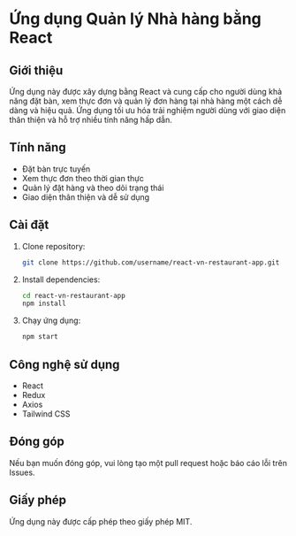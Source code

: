 # Ứng dụng Quản lý Nhà hàng bằng React

## Giới thiệu
Ứng dụng này được xây dựng bằng React và cung cấp cho người dùng khả năng đặt bàn, xem thực đơn và quản lý đơn hàng tại nhà hàng một cách dễ dàng và hiệu quả. Ứng dụng tối ưu hóa trải nghiệm người dùng với giao diện thân thiện và hỗ trợ nhiều tính năng hấp dẫn.

## Tính năng
- Đặt bàn trực tuyến
- Xem thực đơn theo thời gian thực
- Quản lý đặt hàng và theo dõi trạng thái
- Giao diện thân thiện và dễ sử dụng

## Cài đặt
1. Clone repository:
   ```bash
   git clone https://github.com/username/react-vn-restaurant-app.git
   ```
2. Install dependencies:
   ```bash
   cd react-vn-restaurant-app
   npm install
   ```
3. Chạy ứng dụng:
   ```bash
   npm start
   ```

## Công nghệ sử dụng
- React
- Redux
- Axios
- Tailwind CSS

## Đóng góp
Nếu bạn muốn đóng góp, vui lòng tạo một pull request hoặc báo cáo lỗi trên Issues.

## Giấy phép
Ứng dụng này được cấp phép theo giấy phép MIT.